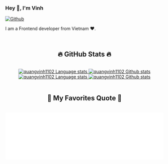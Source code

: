
### Hey 👋, I'm Vinh

[![Github](https://img.shields.io/github/followers/quangvinh1102?label=Follow&style=social)](https://github.com/quangvinh1102)

I am a Frontend developer from Vietnam ❤️.

<br>

<h2 align="center">🔥 GitHub Stats 🔥</h2>
<!-- https://github.com/anuraghazra/github-readme-stats -->

<br>
<!-- Light Mode -->
<div align="center"> 
<a href="https://github.com/anuraghazra/github-readme-stats#gh-light-mode-only">
<img height=200 src="https://github-readme-stats-git-master-rstaa-rickstaa.vercel.app/api/top-langs/?username=quangvinh1102&layout=compact&langs_count=10&hide_border=1&role=OWNER,COLLABORATOR#gh-light-mode-only" alt="quangvinh1102 Language stats" />
</a>
<a href="https://github.com/anuraghazra/github-readme-stats#gh-light-mode-only">
<img height=200 src="https://github-readme-stats-git-master-rstaa-rickstaa.vercel.app/api?username=quangvinh1102&show_icons=true&hide_rank=true&count_private=true&line_height=28&hide_border=1&include_all_commits=true&card_width=450&role=OWNER,COLLABORATOR&exclude_repo=github-readme-stats#gh-light-mode-only" alt="quangvinh1102 Github stats" />
</a>
</div>

<!-- Dark Mode -->
<div align="center"> 
<a href="https://github.com/anuraghazra/github-readme-stats#gh-dark-mode-only">
<img height=200 src="https://github-readme-stats-git-master-rstaa-rickstaa.vercel.app/api/top-langs/?username=quangvinh1102&layout=compact&langs_count=10&hide_border=1&role=OWNER,COLLABORATOR&theme=dark&bg_color=000000#gh-dark-mode-only" alt="quangvinh1102 Language stats" />
</a>
<a href="https://github.com/anuraghazra/github-readme-stats#gh-dark-mode-only">
<img height=200 src="https://github-readme-stats-git-master-rstaa-rickstaa.vercel.app/api?username=quangvinh1102&show_icons=true&hide_rank=true&count_private=true&line_height=28&hide_border=1&include_all_commits=true&card_width=450&role=OWNER,COLLABORATOR&exclude_repo=github-readme-stats&theme=dark&bg_color=000000#gh-dark-mode-only" alt="quangvinh1102 Github stats" />
</a>
</div>

<br>

<h2 align="center">📑 My Favorites Quote 📑</h2>

<br>
<a href="#" target="_blank">
  <img src="svg/quotes.svg" width="846" height="150"  />
</a>




